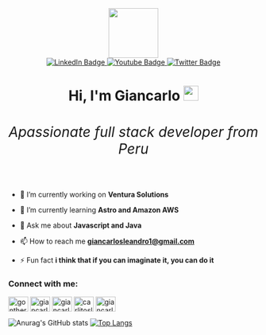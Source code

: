 <div id="header" align="center">
  <img src="https://media.giphy.com/media/M9gbBd9nbDrOTu1Mqx/giphy.gif" width="100"/>
  <div id="badges">
    <a href="your-linkedin-URL">
      <img src="https://img.shields.io/badge/LinkedIn-blue?style=for-the-badge&logo=linkedin&logoColor=white" alt="LinkedIn Badge"/>
    </a>
    <a href="your-youtube-URL">
      <img src="https://img.shields.io/badge/YouTube-red?style=for-the-badge&logo=youtube&logoColor=white" alt="Youtube Badge"/>
    </a>
    <a href="your-twitter-URL">
      <img src="https://img.shields.io/badge/Twitter-blue?style=for-the-badge&logo=twitter&logoColor=white" alt="Twitter Badge"/>
    </a>
  </div>
  <img src="https://komarev.com/ghpvc/?username=your-github-username&style=flat-square&color=blue" alt=""/>
  <h1>
    Hi, I'm Giancarlo
    <img src="https://media.giphy.com/media/hvRJCLFzcasrR4ia7z/giphy.gif" width="30px"/>
    <br>
    <span align="center"> <h6>Apassionate full stack developer from Peru</h6></span>
  </h1>
</div>


- 🔭 I’m currently working on **Ventura Solutions**

- 🌱 I’m currently learning **Astro and Amazon AWS**

- 💬 Ask me about **Javascript and Java**

- 📫 How to reach me **giancarlosleandro1@gmail.com**

- ⚡ Fun fact **i think that if you can imaginate it, you can do it**

<h3 align="left">Connect with me:</h3>
<p align="left">
<a href="https://twitter.com/gontherlr" target="blank"><img align="center" src="https://raw.githubusercontent.com/rahuldkjain/github-profile-readme-generator/master/src/images/icons/Social/twitter.svg" alt="gontherlr" height="30" width="40" /></a>
<a href="https://linkedin.com/in/giancarloleandro" target="blank"><img align="center" src="https://raw.githubusercontent.com/rahuldkjain/github-profile-readme-generator/master/src/images/icons/Social/linked-in-alt.svg" alt="giancarloleandro" height="30" width="40" /></a>
<a href="https://stackoverflow.com/users/giancarlo-leandro" target="blank"><img align="center" src="https://raw.githubusercontent.com/rahuldkjain/github-profile-readme-generator/master/src/images/icons/Social/stack-overflow.svg" alt="giancarlo-leandro" height="30" width="40" /></a>
<a href="https://fb.com/carlitosleandro.r" target="blank"><img align="center" src="https://raw.githubusercontent.com/rahuldkjain/github-profile-readme-generator/master/src/images/icons/Social/facebook.svg" alt="carlitosleandro.r" height="30" width="40" /></a>
<a href="https://instagram.com/giancarloleandro" target="blank"><img align="center" src="https://raw.githubusercontent.com/rahuldkjain/github-profile-readme-generator/master/src/images/icons/Social/instagram.svg" alt="giancarloleandro" height="30" width="40" /></a>
</p>


![Anurag's GitHub stats](https://github-readme-stats.vercel.app/api?username=gleandro&show_icons=true&theme=radical)     [![Top Langs](https://github-readme-stats.vercel.app/api/top-langs/?username=gleandro&layout=compact)](https://github.com/anuraghazra/github-readme-stats) 
